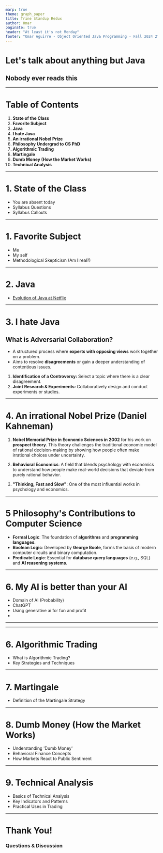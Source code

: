 ```yaml
---
marp: true
theme: graph_paper
title: Trine Standup Redux
author: Omar
paginate: true
header: "At least it's not Monday"
footer: "Omar Aguirre - Object Oriented Java Programming - Fall 2024 2"
---
```


# Let's talk about anything but Java

## Nobody ever reads this

---

# Table of Contents

1. **State of the Class**
2. **Favorite Subject**
3. **Java**
4. **I hate Java**
5. **An irrational Nobel Prize**
6. **Philosophy Undergrad to CS PhD**
7. **Algorithmic Trading**
8. **Martingale**
9. **Dumb Money (How the Market Works)**
10. **Technical Analysis**

---

# 1. State of the Class

- You are absent today
- Syllabus Questions
- Syllabus Callouts

---


# 1. Favorite Subject

- Me
- My self
- Methodological Skepticism (Am I real?)

---

# 2. Java

- [Evolution of Java at Netflix](https://blog.bytebytego.com/p/evolution-of-java-usage-at-netflix)

---

# 3. I hate Java

## **What is Adversarial Collaboration?**

- A structured process where **experts with opposing views** work together on a problem.
- Aims to resolve **disagreements** or gain a deeper understanding of contentious issues.

1. **Identification of a Controversy:** Select a topic where there is a clear disagreement.
2. **Joint Research & Experiments:** Collaboratively design and conduct experiments or studies.

---

# 4. An irrational Nobel Prize  (Daniel Kahneman)

1. **Nobel Memorial Prize in Economic Sciences in 2002** for his work on **prospect theory**. This theory challenges the traditional economic model of rational decision-making by showing how people often make irrational choices under uncertainty.

2. **Behavioral Economics**: A field that blends psychology with economics to understand how people make real-world decisions that deviate from purely rational behavior.

3. **"Thinking, Fast and Slow"**: One of the most influential works in psychology and economics.

---

# 5 Philosophy's Contributions to Computer Science

- **Formal Logic**: The foundation of **algorithms** and **programming languages**.
- **Boolean Logic**: Developed by **George Boole**, forms the basis of modern computer circuits and binary computation.
- **Predicate Logic**: Essential for **database query languages** (e.g., SQL) and **AI reasoning systems**.

---

# 6. My AI is better than your AI

- Domain of AI (Probability)
- ChatGPT
- Using generative ai for fun and profit
- 

---

---
# 6. Algorithmic Trading

- What is Algorithmic Trading?
- Key Strategies and Techniques

---

# 7. Martingale

- Definition of the Martingale Strategy

---

# 8. Dumb Money (How the Market Works)

- Understanding 'Dumb Money'
- Behavioral Finance Concepts
- How Markets React to Public Sentiment

---

# 9. Technical Analysis

- Basics of Technical Analysis
- Key Indicators and Patterns
- Practical Uses in Trading

---

# Thank You!

### Questions & Discussion